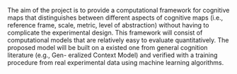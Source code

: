 The aim of the project is to provide a computational framework for cognitive maps that
distinguishes between different aspects of cognitive maps (i.e., reference frame, scale, metric,
level of abstraction) without having to complicate the experimental design. This framework
will consist of computational models that are relatively easy to evaluate quantitatively. The
proposed model will be built on a existed one from general cognition literature (e.g., Gen-
eralized Context Model) and verified with a training procedure from real experimental data
using machine learning algorithms.
